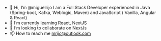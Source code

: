 - 👋 Hi, I’m @miguelrijo I am a Full Stack Developer experienced in Java (Spring-boot, Kafka, Weblogic, Maven) and JavaScript ( Vanilla, Angular & React)
- 🌱 I’m currently learning React, NextJS
- 💞️ I’m looking to collaborate on NextJs
- 📫 How to reach me mrijo@outlook.com

<!---
miguelrijo/miguelrijo is a ✨ special ✨ repository because its `README.md` (this file) appears on your GitHub profile.
You can click the Preview link to take a look at your changes.
--->
